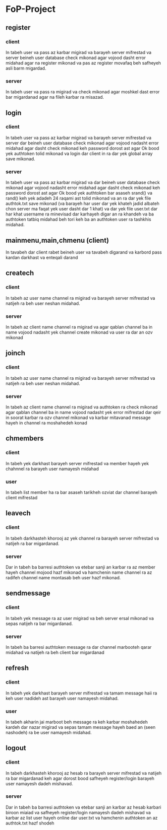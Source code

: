 # FoP-Project

## register
### client
In tabeh user va pass az karbar migirad va barayeh server mifrestad va server beineh user database check mikonad agar vojood dasht error midahad agar na register mikonad va pas az register movafaq beh safheyeh asli barm migardad.
### server
In tabeh user va pass ra migirad va check mikonad agar moshkel dast error bar migardanad agar na
fileh karbar ra misazad.

## login
### client
In tabeh user va pass az karbar migirad va barayeh server mifrestad va server dar beineh user database check mikonad agar vojood nadasht error midahad agar dasht check mikonad keh password dorost ast agar Ok bood yek authtoken tolid mikonad va login dar client in ra dar yek global array save mikonad.
### server
In tabeh user va pass az karbar migirad va dar beineh user database check mikonad agar vojood nadasht error midahad agar dasht check mikonad keh password dorost ast agar Ok bood yek authtoken bar asaseh srand() va rand() keh yek adadeh 24 raqami ast tolid mikonad va an ra dar yek file authtok.txt save mikonad (va barayeh har user dar yek khateh jadid albateh chon server ma faqat yek user dasht  dar 1 khat) va dar yek file user.txt dar har khat username ra minevisad dar karhayeh digar an ra khandeh va ba authtoken tatbiq midahad beh tori keh ba an authtoken user ra tashkhis midahad.

## mainmenu,main,chmenu (client)
In tavabeh dar client rabet beineh user va tavabeh digarand va karbord pass kardan darkhast va enteqali darand

## createch
### client
In tabeh az user name channel ra migirad va barayeh server mifrestad va natijeh ra beh user neshan midahad.
### server
In tabeh az client name channel ra migirad va agar qablan channel ba in name vojood nadasht yek channel create mikonad va user ra dar an ozv mikonad

## joinch
### client
In tabeh az user name channel ra migirad va barayeh server mifrestad va natijeh ra beh user neshan midahad.
### server
In tabeh az client name channel ra migirad va authtoken ra check mikonad agar qablan channel ba in name vojood nadasht yek error mifrestad dar qeir in soorat karbar ra ozv channel mikonad va karbar mitavanad message hayeh in channel ra moshahedeh konad

## chmembers
### client
In tabeh yek darkhast barayeh server mifrestad va member hayeh yek chahnnel ra barayeh user namayesh midahad
### user
In tabeh list member ha ra bar asaseh tarikheh ozviat dar channel barayeh client mifrestad

## leavech
### client
In tabeh darkhasteh khorooj az yek channel ra barayeh server mifrestad va natijeh ra bar migardanad.
### server
Dar in tabeh ba barresi authtoken va etebar sanji an karbar ra az member hayeh channel mojood hazf mikonad va hamchenin name channel ra az radifeh channel name montasab beh user hazf mikonad.

## sendmessage
### client
In tabeh yek message ra az user migirad va beh server ersal mikonad va sepas natijeh ra bar migardanad.
### server
In tabeh ba barresi authtoken message ra dar channel marbooteh qarar midahad va natijeh ra beh client bar migardanad

## refresh
### client
In tabeh yek darkhast barayeh server mifrestad va tamam message haii ra keh user nadideh ast barayeh user namayesh midahad.
### user
In tabeh akharin jai marboot beh message ra keh karbar moshahedeh kardeh dar nazar migirad
va sepas tamam message hayeh baed an (seen nashodeh) ra be user namayesh midahad.

## logout
### client
In tabeh darkhasteh khorooj az hesab ra barayeh server mifrestad va natijeh ra bar migardanad keh agar dorost bood safheyeh register/login barayeh user namayesh dadeh mishavad.
### server
Dar in tabeh ba barresi authtoken va etebar sanji an karbar az hesab karbari biroon miaiad va safheyeh register/login namayesh dadeh mishavad va karbar az list user hayeh online dar user.txt
va hamchenin authtoken an az authtok.txt hazf shodeh
